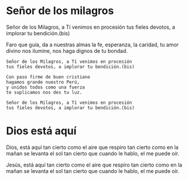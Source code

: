 # Señor de los milagros

Señor de los Milagros, a Tí venimos en procesión
tus fieles devotos, a implorar tu bendición.(bis)

Faro que guía, da a nuestras almas la fe, esperanza, la caridad,
tu amor divino nos ilumine, nos haga dignos de tu bondad.

	Señor de los Milagros, a Tí venimos en procesión
	tus fieles devotos, a implorar tu bendición.(bis)

	Con paso firme de buen cristiano
	hagamos grande nuestro Perú,
	y unidos todos como una fuerza
	te suplicamos nos des tu luz.

	Señor de los Milagros, a Tí venimos en procesión
	tus fieles devotos, a implorar tu bendición.(bis)

# Dios está aquí

Dios, está aquí
tan cierto como el aire que respiro
tan cierto como en la mañan se levanta el sol
tan cierto que cuando le hablo, el me puede oír.

Jesús, está aquí
tan cierto como el aire que respiro
tan cierto como en la mañan se levanta el sol
tan cierto que cuando le hablo, el me puede oír.
